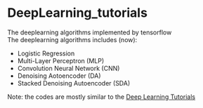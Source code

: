 # DeepLearning_tutorials
The deeplearning algorithms implemented by tensorflow  
The deeplearning algorithms includes (now):
- Logistic Regression
- Multi-Layer Perceptron (MLP)
- Convolution Neural Network (CNN)
- Denoising Aotoencoder (DA)
- Stacked Denoising Autoencoder (SDA)

Note: the codes are mostly similar to the [Deep Learning Tutorials](http://www.deeplearning.net/tutorial/)
